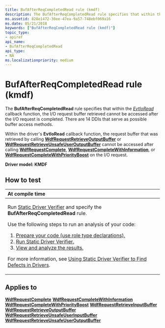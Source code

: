 ```yaml
---
title: BufAfterReqCompletedRead rule (kmdf)
description: The BufAfterReqCompletedRead rule specifies that within the EvtIoRead callback function, the I/O request buffer retrieved cannot be accessed after the I/O request is completed. There are 14 DDIs that serve as possible buffer access methods.
ms.assetid: 828e1472-30ee-47ea-9a57-748ebf069a16
ms.date: 05/21/2018
keywords: ["BufAfterReqCompletedRead rule (kmdf)"]
topic_type:
- apiref
api_name:
- BufAfterReqCompletedRead
api_type:
- NA
ms.localizationpriority: medium
---
```


# BufAfterReqCompletedRead rule (kmdf)


The **BufAfterReqCompletedRead** rule specifies that within the [*EvtIoRead*](/windows-hardware/drivers/ddi/wdfio/nc-wdfio-evt_wdf_io_queue_io_read) callback function, the I/O request buffer retrieved cannot be accessed after the I/O request is completed. There are 14 DDIs that serve as possible buffer access methods.

Within the driver's **EvtIoRead** callback function, the request buffer that was retrieved by calling [**WdfRequestRetrieveOutputBuffer**](/windows-hardware/drivers/ddi/wdfrequest/nf-wdfrequest-wdfrequestretrieveoutputbuffer) or [**WdfRequestRetrieveUnsafeUserOutputBuffer**](/windows-hardware/drivers/ddi/wdfrequest/nf-wdfrequest-wdfrequestretrieveunsafeuseroutputbuffer) cannot be accessed after calling [**WdfRequestComplete**](/windows-hardware/drivers/ddi/wdfrequest/nf-wdfrequest-wdfrequestcomplete), [**WdfRequestCompleteWithInformation**](/windows-hardware/drivers/ddi/wdfrequest/nf-wdfrequest-wdfrequestcompletewithinformation), or [**WdfRequestCompleteWithPriorityBoost**](/windows-hardware/drivers/ddi/wdfrequest/nf-wdfrequest-wdfrequestcompletewithpriorityboost) on the I/O request.

**Driver model: KMDF**

How to test
-----------

<table>
<colgroup>
<col width="100%" />
</colgroup>
<thead>
<tr class="header">
<th align="left">At compile time</th>
</tr>
</thead>
<tbody>
<tr class="odd">
<td align="left"><p>Run <a href="/windows-hardware/drivers/devtest/static-driver-verifier" data-raw-source="[Static Driver Verifier](./static-driver-verifier.md)">Static Driver Verifier</a> and specify the <strong>BufAfterReqCompletedRead</strong> rule.</p>
Use the following steps to run an analysis of your code:
<ol>
<li><a href="/windows-hardware/drivers/devtest/using-static-driver-verifier-to-find-defects-in-drivers#preparing-your-source-code" data-raw-source="[Prepare your code (use role type declarations).](./using-static-driver-verifier-to-find-defects-in-drivers.md#preparing-your-source-code)">Prepare your code (use role type declarations).</a></li>
<li><a href="/windows-hardware/drivers/devtest/using-static-driver-verifier-to-find-defects-in-drivers#running-static-driver-verifier" data-raw-source="[Run Static Driver Verifier.](./using-static-driver-verifier-to-find-defects-in-drivers.md#running-static-driver-verifier)">Run Static Driver Verifier.</a></li>
<li><a href="/windows-hardware/drivers/devtest/using-static-driver-verifier-to-find-defects-in-drivers#viewing-and-analyzing-the-results" data-raw-source="[View and analyze the results.](./using-static-driver-verifier-to-find-defects-in-drivers.md#viewing-and-analyzing-the-results)">View and analyze the results.</a></li>
</ol>
<p>For more information, see <a href="/windows-hardware/drivers/devtest/using-static-driver-verifier-to-find-defects-in-drivers" data-raw-source="[Using Static Driver Verifier to Find Defects in Drivers](./using-static-driver-verifier-to-find-defects-in-drivers.md)">Using Static Driver Verifier to Find Defects in Drivers</a>.</p></td>
</tr>
</tbody>
</table>

Applies to
----------

[**WdfRequestComplete**](/windows-hardware/drivers/ddi/wdfrequest/nf-wdfrequest-wdfrequestcomplete)
[**WdfRequestCompleteWithInformation**](/windows-hardware/drivers/ddi/wdfrequest/nf-wdfrequest-wdfrequestcompletewithinformation)
[**WdfRequestCompleteWithPriorityBoost**](/windows-hardware/drivers/ddi/wdfrequest/nf-wdfrequest-wdfrequestcompletewithpriorityboost)
[**WdfRequestRetrieveInputBuffer**](/windows-hardware/drivers/ddi/wdfrequest/nf-wdfrequest-wdfrequestretrieveinputbuffer)
[**WdfRequestRetrieveOutputBuffer**](/windows-hardware/drivers/ddi/wdfrequest/nf-wdfrequest-wdfrequestretrieveoutputbuffer)
[**WdfRequestRetrieveUnsafeUserInputBuffer**](/windows-hardware/drivers/ddi/wdfrequest/nf-wdfrequest-wdfrequestretrieveunsafeuserinputbuffer)
[**WdfRequestRetrieveUnsafeUserOutputBuffer**](/windows-hardware/drivers/ddi/wdfrequest/nf-wdfrequest-wdfrequestretrieveunsafeuseroutputbuffer)
